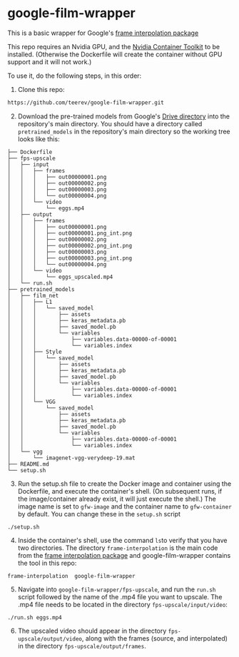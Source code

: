 # google-film-wrapper

This is a basic wrapper for Google's [frame interpolation package](https://github.com/google-research/frame-interpolation)

This repo requires an Nvidia GPU, and the [Nvidia Container Toolkit](https://docs.nvidia.com/datacenter/cloud-native/container-toolkit/install-guide.html) to be installed. (Otherwise the Dockerfile will create the container without GPU support and it will not work.)

To use it, do the following steps, in this order:


1. Clone this repo:
````bash
https://github.com/teerev/google-film-wrapper.git
````
2. Download the pre-trained models from Google's [Drive directory](https://drive.google.com/drive/folders/1q8110-qp225asX3DQvZnfLfJPkCHmDpy?usp=sharing) into the repository's main directory. You should have a directory called ````pretrained_models```` in the repository's main directory so the working tree looks like this:

````
├── Dockerfile
├── fps-upscale
│   ├── input
│   │   ├── frames
│   │   │   ├── out00000001.png
│   │   │   ├── out00000002.png
│   │   │   ├── out00000003.png
│   │   │   └── out00000004.png
│   │   └── video
│   │       └── eggs.mp4
│   ├── output
│   │   ├── frames
│   │   │   ├── out00000001.png
│   │   │   ├── out00000001.png_int.png
│   │   │   ├── out00000002.png
│   │   │   ├── out00000002.png_int.png
│   │   │   ├── out00000003.png
│   │   │   ├── out00000003.png_int.png
│   │   │   └── out00000004.png
│   │   └── video
│   │       └── eggs_upscaled.mp4
│   └── run.sh
├── pretrained_models
│   ├── film_net
│   │   ├── L1
│   │   │   └── saved_model
│   │   │       ├── assets
│   │   │       ├── keras_metadata.pb
│   │   │       ├── saved_model.pb
│   │   │       └── variables
│   │   │           ├── variables.data-00000-of-00001
│   │   │           └── variables.index
│   │   ├── Style
│   │   │   └── saved_model
│   │   │       ├── assets
│   │   │       ├── keras_metadata.pb
│   │   │       ├── saved_model.pb
│   │   │       └── variables
│   │   │           ├── variables.data-00000-of-00001
│   │   │           └── variables.index
│   │   └── VGG
│   │       └── saved_model
│   │           ├── assets
│   │           ├── keras_metadata.pb
│   │           ├── saved_model.pb
│   │           └── variables
│   │               ├── variables.data-00000-of-00001
│   │               └── variables.index
│   └── vgg
│       └── imagenet-vgg-verydeep-19.mat
├── README.md
└── setup.sh
````

3. Run the setup.sh file to create the Docker image and container using the Dockerfile, and execute the container's shell. (On subsequent runs, if the image/container already exist, it will just execute the shell.) The image name is set to ````gfw-image```` and the container name to ````gfw-container```` by default. You can change these in the ````setup.sh```` script

````
./setup.sh
````

4. Inside the container's shell, use the command ````ls````to verify that you have two directories. The directory ````frame-interpolation```` is the main code from the [frame interpolation package](https://github.com/google-research/frame-interpolation) and google-film-wrapper contains the tool in this repo:

````
frame-interpolation  google-film-wrapper
````

5. Navigate into ````google-film-wrapper/fps-upscale````, and run the ````run.sh```` script followed by the name of the .mp4 file you want to upscale. The .mp4 file needs to be located in the directory ````fps-upscale/input/video````:

````
./run.sh eggs.mp4
````

6. The upscaled video should appear in the directory ````fps-upscale/output/video````, along with the frames (source, and interpolated) in the directory ````fps-upscale/output/frames````.














